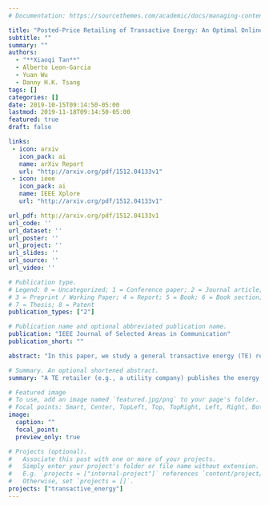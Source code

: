 ```yaml
---
# Documentation: https://sourcethemes.com/academic/docs/managing-content/

title: "Posted-Price Retailing of Transactive Energy: An Optimal Online Mechanism without Prediction"
subtitle: ""
summary: ""
authors:
  - "**Xiaoqi Tan**"
  - Alberto Leon-Garcia
  - Yuan Wu
  - Danny H.K. Tsang
tags: []
categories: []
date: 2019-10-15T09:14:50-05:00
lastmod: 2019-11-18T09:14:50-05:00
featured: true
draft: false

links:
 - icon: arxiv
   icon_pack: ai
   name: arXiv Report
   url: "http://arxiv.org/pdf/1512.04133v1"
 - icon: ieee
   icon_pack: ai
   name: IEEE Xplore
   url: "http://arxiv.org/pdf/1512.04133v1"

url_pdf: http://arxiv.org/pdf/1512.04133v1
url_code: ''
url_dataset: ''
url_poster: ''
url_project: ''
url_slides: ''
url_source: ''
url_video: ''

# Publication type.
# Legend: 0 = Uncategorized; 1 = Conference paper; 2 = Journal article;
# 3 = Preprint / Working Paper; 4 = Report; 5 = Book; 6 = Book section;
# 7 = Thesis; 8 = Patent
publication_types: ["2"]

# Publication name and optional abbreviated publication name.
publication: "IEEE Journal of Selected Areas in Communication"
publication_short: ""

abstract: "In this paper, we study a general transactive energy (TE) retailing problem in smart grids: A TE retailer (e.g., a utility company) publishes the energy price, which may vary over time. TE customers arrive in an arbitrary manner and may choose to either purchase a certain amount of energy based on the posted price, or leave without buying. Typical examples of such a setup include a transactive electric vehicle charging platform, or a general market-based demand-side management program, etc. We consider the setting where the customer arrival information is unknown (i.e., without prediction), and focus on maximizing the social welfare of the TE system through a posted-price mechanism (PPM) that runs in an online fashion with causal information only. We quantify the performance of the proposed PPM in the competitive analysis framework, and show that our proposed PPM is optimal in the sense that no other online mechanisms can achieve a better competitive ratio. We evaluate our theoretic results for the case of transactive electric vehicle charging. Our extensive experimental results show that the proposed PPM is competitive and robust against system uncertainties, and outperforms several existing benchmarks."

# Summary. An optional shortened abstract.
summary: "A TE retailer (e.g., a utility company) publishes the energy price, which may vary over time. TE customers arrive in an arbitrary manner and may choose to either purchase a certain amount of energy based on the posted price, or leave without buying.  We consider the setting where the customer arrival information is unknown (i.e., without prediction), and focus on maximizing the social welfare of the TE system through a posted-price mechanism (PPM) that runs in an online fashion with causal information only. "

# Featured image
# To use, add an image named `featured.jpg/png` to your page's folder.
# Focal points: Smart, Center, TopLeft, Top, TopRight, Left, Right, BottomLeft, Bottom, BottomRight.
image:
  caption: ""
  focal_point:
  preview_only: true

# Projects (optional).
#   Associate this post with one or more of your projects.
#   Simply enter your project's folder or file name without extension.
#   E.g. `projects = ["internal-project"]` references `content/project/deep-learning/index.md`.
#   Otherwise, set `projects = []`.
projects: ["transactive_energy"]
---
```

